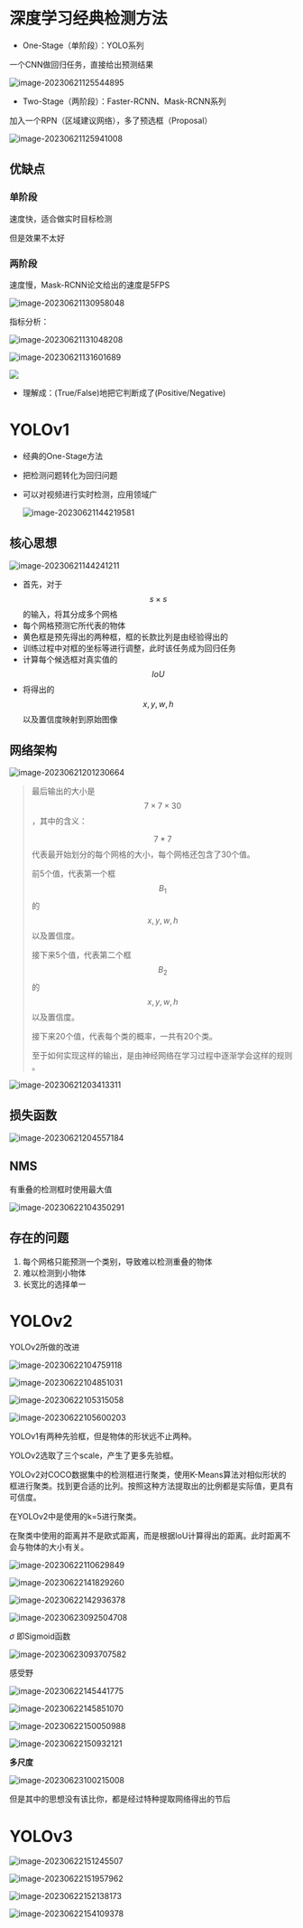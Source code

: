 

# 深度学习经典检测方法

- One-Stage（单阶段）：YOLO系列

一个CNN做回归任务，直接给出预测结果

![image-20230621125544895](./.assets/image-20230621125544895.png)



- Two-Stage（两阶段）：Faster-RCNN、Mask-RCNN系列

加入一个RPN（区域建议网络），多了预选框（Proposal）

![image-20230621125941008](./.assets/image-20230621125941008.png)



## 优缺点

### 单阶段

速度快，适合做实时目标检测

但是效果不太好



### 两阶段

速度慢，Mask-RCNN论文给出的速度是5FPS

![image-20230621130958048](./.assets/image-20230621130958048.png)



指标分析：

![image-20230621131048208](./.assets/image-20230621131048208.png)



![image-20230621131601689](./.assets/image-20230621131601689.png)



![](./.assets/Precisionrecall.svg)

- 理解成：(True/False)地把它判断成了(Positive/Negative)



# YOLOv1

- 经典的One-Stage方法
- 把检测问题转化为回归问题
- 可以对视频进行实时检测，应用领域广

  ![image-20230621144219581](./.assets/image-20230621144219581.png)



## 核心思想

![image-20230621144241211](./.assets/image-20230621144241211.png)



- 首先，对于 $$s \times s$$ 的输入，将其分成多个网格
- 每个网格预测它所代表的物体 
- 黄色框是预先得出的两种框，框的长款比列是由经验得出的
- 训练过程中对框的坐标等进行调整，此时该任务成为回归任务
- 计算每个候选框对真实值的 $$IoU$$
- 将得出的 $$x, y, w, h$$ 以及置信度映射到原始图像





## 网络架构

![image-20230621201230664](./.assets/image-20230621201230664.png)



>  最后输出的大小是 $$7 \times 7 \times 30$$，其中的含义：
>
>  $$7*7$$ 代表最开始划分的每个网格的大小，每个网格还包含了30个值。
>
>  前5个值，代表第一个框$$B_{1}$$的 $$x, y, w, h$$ 以及置信度。
>
>  接下来5个值，代表第二个框$$B_{2}$$的 $$x, y, w, h$$ 以及置信度。
>
>  接下来20个值，代表每个类的概率，一共有20个类。
>
>  至于如何实现这样的输出，是由神经网络在学习过程中逐渐学会这样的规则  。

![image-20230621203413311](./.assets/image-20230621203413311.png)



## 损失函数

![image-20230621204557184](./.assets/image-20230621204557184.png)



## NMS

有重叠的检测框时使用最大值

![image-20230622104350291](./.assets/image-20230622104350291.png)



## 存在的问题

1. 每个网格只能预测一个类别，导致难以检测重叠的物体
2. 难以检测到小物体
3. 长宽比的选择单一





# YOLOv2

YOLOv2所做的改进

![image-20230622104759118](./.assets/image-20230622104759118.png)



![image-20230622104851031](./.assets/image-20230622104851031.png)



![image-20230622105315058](./.assets/image-20230622105315058.png)



![image-20230622105600203](./.assets/image-20230622105600203.png)



YOLOv1有两种先验框，但是物体的形状远不止两种。

YOLOv2选取了三个scale，产生了更多先验框。

YOLOv2对COCO数据集中的检测框进行聚类，使用K-Means算法对相似形状的框进行聚类。找到更合适的比列。按照这种方法提取出的比例都是实际值，更具有可信度。

在YOLOv2中是使用的k=5进行聚类。

在聚类中使用的距离并不是欧式距离，而是根据IoU计算得出的距离。此时距离不会与物体的大小有关。

![image-20230622110629849](./.assets/image-20230622110629849.png)

![image-20230622141829260](./.assets/image-20230622141829260.png)



![image-20230622142936378](./.assets/image-20230622142936378.png)



![image-20230623092504708](./.assets/image-20230623092504708.png)



$\sigma$ 即Sigmoid函数

![image-20230623093707582](./.assets/image-20230623093707582.png)



感受野

![image-20230622145441775](./.assets/image-20230622145441775.png)



![image-20230622145851070](./.assets/image-20230622145851070.png)



![image-20230622150050988](./.assets/image-20230622150050988.png)



![image-20230622150932121](./.assets/image-20230622150932121.png)



**多尺度**

![image-20230623100215008](./.assets/image-20230623100215008.png)

但是其中的思想没有该比你，都是经过特种提取网络得出的节后







# YOLOv3

![image-20230622151245507](./.assets/image-20230622151245507.png)

![image-20230622151957962](./.assets/image-20230622151957962.png)



![image-20230622152138173](./.assets/image-20230622152138173.png)



![image-20230622154109378](./.assets/image-20230622154109378.png)



